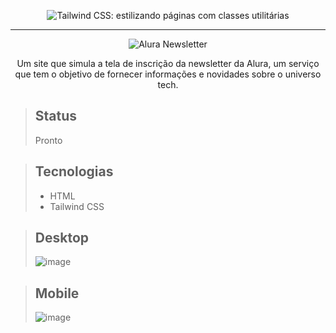 <p align="center"> <img src="https://user-images.githubusercontent.com/76708357/162738129-a9aa3391-385f-403d-8f36-6324549ff735.png" alt="Tailwind CSS: estilizando páginas com classes utilitárias"> </p>

<hr>

<p align="center"> <img src="https://user-images.githubusercontent.com/76708357/162738365-c3bbc527-11ca-4626-9073-91a225f13534.png" alt="Alura Newsletter"> </p>
<p align="center">Um site que simula a tela de inscrição da newsletter da Alura, um serviço que tem o objetivo de fornecer informações e novidades sobre o universo tech.</p>

>## Status
>Pronto

> ## Tecnologias
> * HTML
> * Tailwind CSS

> ## Desktop
> ![image](https://user-images.githubusercontent.com/76708357/162736350-2c71a443-f157-42ec-8e3f-bd62d2889b39.png)

>## Mobile
> ![image](https://user-images.githubusercontent.com/76708357/162736513-dc021074-a2e5-4a19-8715-23b8706a5638.png)
